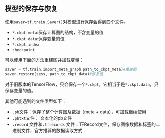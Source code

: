 模型的保存与恢复
---

使用`saver=tf.train.Saver()`对模型进行保存会得到四个文件。
- `*.ckpt.meta`:保存计算图的结构，不含变量的值
- `*.ckpt.data`:保存变量的值
- `*.ckpt.index`
- `checkpoint`

可以使用下面的方法重建图并加载变量：
```python
saver = tf.train.import_meta_graph(path_to_ckpt_meta)#重建图
saver.restore(sess, path_to_ckpt_data)#恢复值
```
对于旧版本的TensorFlow，只会保存一个`*.ckpt`，它相当于是`*.ckpt.data`，只保存变量的值。

其他可能遇到的文件类型如下：
- `.pb`文件：保存了整个计算图及数据（meta + data），可加载继续使用
- `.pbtxt`文件： 文本化的pb文件 
- `.record` 文件和`.tfrecords` 文件：TFRecord文件，保存图像数据和标签的二进制文件，官方推荐的数据读取方式